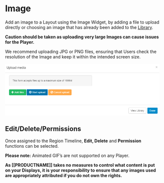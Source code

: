 <!--toc=widgets-->

# Image

Add an image to a Layout using the Image Widget, by adding a file to upload directly or choosing an image that has already been added to the [Library](media_library.html). 

**Caution should be taken as uploading very large Images can cause issues for the Player.**

<tip>

We recommend uploading JPG or PNG files, ensuring that Users check the resolution of the Image and keep it within the intended screen size.

</tip>

![Add Media Image](img/media_image_add.png)

## Edit/Delete/Permissions

Once assigned to the Region Timeline, **Edit, Delete** and **Permission** functions can be selected.



**Please note:** Animated GIF’s are not supported on any Player.

**As [[PRODUCTNAME]] takes no measures to control what content is put on your Displays, it is your responsibility to ensure that any images used are appropriately attributed if you do not own the rights.**

